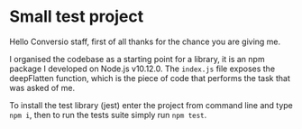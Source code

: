 # Small test project

Hello Conversio staff, first of all thanks for the chance you are giving me.

I organised the codebase as a starting point for a library, it is an npm 
package I developed on Node.js v10.12.0. The `index.js` file exposes the 
deepFlatten function, which is the piece of code that performs the task
that was asked of me.

To install the test library (jest) enter the project from command line and 
type `npm i`, then to run the tests suite simply run `npm test`.
